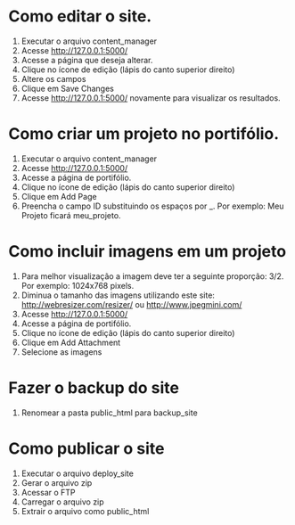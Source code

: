 # Como editar o site.

1. Executar o arquivo content_manager
2. Acesse http://127.0.0.1:5000/
3. Acesse a página que deseja alterar.
4. Clique no ícone de edição (lápis do canto superior direito)
5. Altere os campos
6. Clique em Save Changes
7. Acesse http://127.0.0.1:5000/ novamente para visualizar os resultados.

# Como criar um projeto no portifólio.

1. Executar o arquivo content_manager
2. Acesse http://127.0.0.1:5000/
3. Acesse a página de portifólio.
4. Clique no ícone de edição (lápis do canto superior direito)
5. Clique em Add Page
6. Preencha o campo ID substituindo os espaços por \_. Por exemplo: Meu Projeto ficará meu_projeto.

# Como incluir imagens em um projeto

1. Para melhor visualização a imagem deve ter a seguinte proporção: 3/2. Por exemplo: 1024x768 pixels.
2. Diminua o tamanho das imagens utilizando este site: http://webresizer.com/resizer/ ou http://www.jpegmini.com/
3. Acesse http://127.0.0.1:5000/
4. Acesse a página de portifólio.
5. Clique no ícone de edição (lápis do canto superior direito)
6. Clique em Add Attachment
7. Selecione as imagens


# Fazer o backup do site

1. Renomear a pasta public_html para backup_site

# Como publicar o site

1. Executar o arquivo deploy_site
2. Gerar o arquivo zip
3. Acessar o FTP
4. Carregar o arquivo zip
5. Extrair o arquivo como public_html
